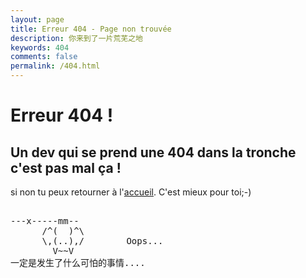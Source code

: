 ```yaml
---
layout: page
title: Erreur 404 - Page non trouvée
description: 你来到了一片荒芜之地
keywords: 404
comments: false
permalink: /404.html
---
```


# Erreur 404 !
## Un dev qui se prend une 404 dans la tronche c'est pas mal ça !

si non tu peux retourner à l'<a href="./">accueil</a>. C'est mieux pour toi;-)

<!----------------------------------------------------------------
         mm
      /^(  )^\                     Ascii arts included in this page:
      \,(..),/                     - R2D2, provided by: http://www.chris.com/
        V~~V                       - Texts, generated from: http://www.network-science.de/ascii/  
                                   http:// cnfeat.github.io

------------------------------------------------------------------>

  <style>
    pre {
          background: none;
          border: none;
    }
  </style>

  <pre>         
---x-----mm--
      /^(  )^\
      \,(..),/        Oops...
        V~~V                     
一定是发生了什么可怕的事情....
    </pre>
